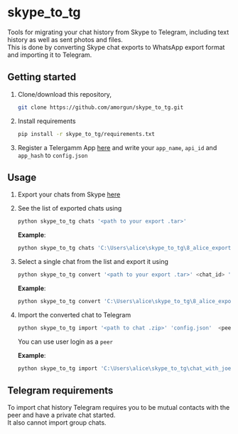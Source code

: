 # skype_to_tg
Tools for migrating your chat history from Skype to Telegram, including text history as well as sent photos and files.  
This is done by converting Skype chat exports to WhatsApp export format and importing it to Telegram. 

## Getting started
1. Clone/download this repository,
    ```sh
    git clone https://github.com/amorgun/skype_to_tg.git
    ```
2. Install requirements
    ```sh
    pip install -r skype_to_tg/requirements.txt
    ```
3. Register a Telergamm App [here](https://my.telegram.org/apps) and write your `app_name`, `api_id` and `app_hash` to `config.json` 

## Usage
1. Export your chats from Skype [here](https://secure.skype.com/en/data-export)
2. See the list of exported chats using
    ```sh
    python skype_to_tg chats '<path to your export .tar>'
    ```
    **Example**:
    ```sh
    python skype_to_tg chats 'C:\Users\alice\skype_to_tg\8_alice_export.tar'
   ```
3. Select a single chat from the list and export it using
    ```sh
    python skype_to_tg convert '<path to your export .tar>' <chat_id> '<path to save chat .zip>
    ```
    **Example**:
    ```sh
    python skype_to_tg convert 'C:\Users\alice\skype_to_tg\8_alice_export.tar' '0' 'C:\Users\alice\skype_to_tg\chat_with_joe.zip'
    ```
4. Import the converted chat to Telegram
    ```sh
    python skype_to_tg import '<path to chat .zip>' 'config.json'  <peer>
    ```
    You can use user login as a `peer`

    **Example**:
    ```sh
    python skype_to_tg import 'C:\Users\alice\skype_to_tg\chat_with_joe.zip' 'config.json' 'joe'
    ```

## Telegram requirements
To import chat history Telegram requires you to be mutual contacts with the peer and have a private chat started.  
It also cannot import group chats.